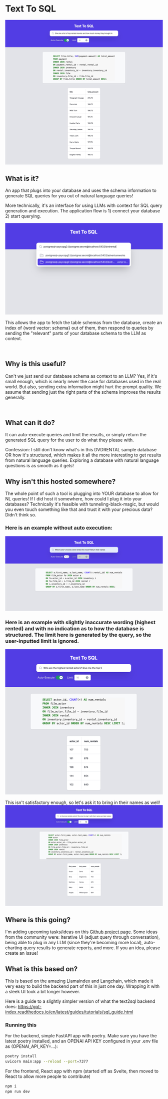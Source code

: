# Text To SQL

![Screenshot of Text2SQL React app showing the generated SQL query and results from a natural language query on the dvdrentals database.](./images/limit_example.jpg)

## What is it?
An app that plugs into your database and uses the schema information to generate SQL queries for you out of natural language queries!


More technically, it's an interface for using LLMs with context for SQL query generation and execution.
The application flow is 1) connect your database 2) start querying.

![Screenshot of Text2SQL React app showing the connection page with multiple DSNs.](./images/connection.jpg)


This allows the app to fetch the table schemas from the database, create an index of {word vector: schema} out of them, then respond to queries by sending the "relevant" parts of your database schema to the LLM as context.


<br/>

## Why is this useful?

Can't we just send our database schema as context to an LLM? Yes, if it's small enough, which is nearly never the case for databases used in the real world. But also, sending extra information might hurt the prompt quality.
We assume that sending just the right parts of the schema improves the results generally.

<br/>


## What can it do?

It can auto-execute queries and limit the results, or simply return the generated SQL query for the user to do what they please with.

Confession: I still don't know what's in this DVDRENTAL sample database OR how it's structured, which makes it all the more interesting to get results from natural language queries. Exploring a database with natural language questions is as smooth as it gets!


## Why isn't this hosted somewhere?

The whole point of such a tool is plugging into YOUR database to allow for NL queries! If I did host it somewhere, how could I plug it into your databases? Technically it's feasible with tunneling-black-magic, but would you even touch something like that and trust it with your precious data? Didn't think so.


### Here is an example without auto execution:


![Screenshot of Text2SQL React app showing the generated SQL query without results.](./images/without_auto_execute.jpg)

### Here is an example with slightly inaccurate wording (highest rented) and with no indication as to how the database is structured. The limit here is generated by the query, so the user-inputted limit is ignored.


![Screenshot of Text2SQL React app showing another example generated SQL query with results.](./images/most_rented_actors.jpg)

This isn't satisfactory enough, so let's ask it to bring in their names as well!
![Screenshot of Text2SQL React app showing another example generated SQL query with results and more details.](./images/most_rented_actors_with_names.jpg)



## Where is this going?

I'm adding upcoming tasks/ideas on this [Github project page](https://github.com/users/RamiAwar/projects/4). Some ideas from the community were: Iterative UI (adjust query through conversation), being able to plug in any LLM (since they're becoming more local), auto-charting query results to generate reports, and more. If you an idea, please create an issue!


## What is this based on?

This is based on the amazing Llamaindex and Langchain, which made it very easy to build the backend part of this in just one day. Wrapping it with a sleek UI took a bit longer however.

Here is a guide to a slightly simpler version of what the text2sql backend does: https://gpt-index.readthedocs.io/en/latest/guides/tutorials/sql_guide.html



### Running this

For the backend, simple FastAPI app with poetry. Make sure you have the latest poetry installed, and an OPENAI API KEY configured in your .env file as (OPENAI_API_KEY=...):

```bash
poetry install
uvicorn main:app --reload --port=7377
```

For the frontend, React app with npm (started off as Svelte, then moved to React to allow more people to contribute)
```bash
npm i
npm run dev
```
